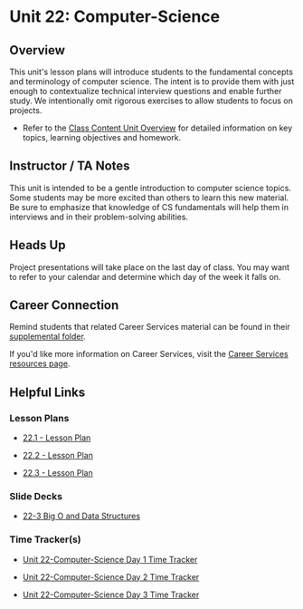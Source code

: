 # Unit 22: Computer-Science

## Overview

This unit's lesson plans will introduce students to the fundamental concepts and terminology of computer science. The intent is to provide them with just enough to contextualize technical interview questions and enable further study. We intentionally omit rigorous exercises to allow students to focus on projects.

  * Refer to the [Class Content Unit Overview](../../../01-Class-Content/22-Computer-Science/README.md) for detailed information on key topics, learning objectives and homework.

## Instructor / TA Notes

This unit is intended to be a gentle introduction to computer science topics. Some students may be more excited than others to learn this new material. Be sure to emphasize that knowledge of CS fundamentals will help them in interviews and in their problem-solving abilities.

## Heads Up

Project presentations will take place on the last day of class. You may want to refer to your calendar and determine which day of the week it falls on.

## Career Connection
Remind students that related Career Services material can be found in their [supplemental folder](../../../01-Class-Content/22-Computer-Science/04-Important/CAREER-CONNECTION.md).

If you'd like more information on Career Services, visit the [Career Services resources page](http://bit.ly/CodingCS).

## Helpful Links

### Lesson Plans

  * [22.1 - Lesson Plan](01-Day_Algorithm-Basics/22.1-LESSON-PLAN.md)

  * [22.2 - Lesson Plan](02-Day_Sorting/22.2-LESSON-PLAN.md)

  * [22.3 - Lesson Plan](03-Day_BigO-Data/22.3-LESSON-PLAN.md)

### Slide Decks

  * [22-3 Big O and Data Structures](https://docs.google.com/presentation/d/1fHb1SPLSl7nWb6LFMM3jl89EMnzaezw2iSZVCgu79S0/edit?usp=sharing)

### Time Tracker(s)

  * [Unit 22-Computer-Science Day 1 Time Tracker](https://drive.google.com/a/trilogyed.com/file/d/110tUSuU9uPcgTFiqt4XF7UWHMCDrFId9/view?usp=sharing)

  * [Unit 22-Computer-Science Day 2 Time Tracker](https://drive.google.com/a/trilogyed.com/file/d/10veqSTi4wYYj_vpDpXs5Oh5DM8n4MIfQ/view?usp=sharing)

  * [Unit 22-Computer-Science Day 3 Time Tracker](https://drive.google.com/a/trilogyed.com/file/d/1JyhdFEub_ctbMxNUTt0dgP4ua2BrUcdW/view?usp=sharing)

